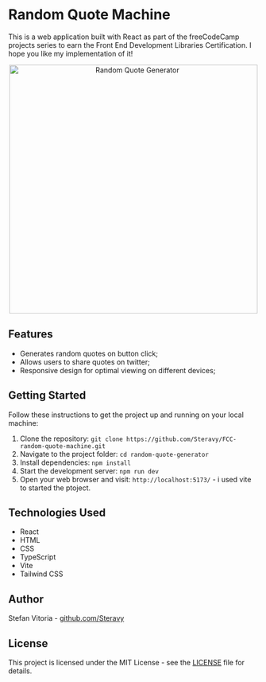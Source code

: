 # Random Quote Machine

This is a web application built with React as part of the freeCodeCamp projects series to earn the Front End Development Libraries Certification.
I hope you like my implementation of it!

<div align="center">
  <img src="screenshot.png" alt="Random Quote Generator" width="500px" height='auto' />
</div>

## Features

- Generates random quotes on button click;
- Allows users to share quotes on twitter;
- Responsive design for optimal viewing on different devices;

## Getting Started

Follow these instructions to get the project up and running on your local machine:

1. Clone the repository: `git clone https://github.com/Steravy/FCC-random-quote-machine.git`
2. Navigate to the project folder: `cd random-quote-generator`
3. Install dependencies: `npm install`
4. Start the development server: `npm run dev`
5. Open your web browser and visit: `http://localhost:5173/` - i used vite to started the ptoject.

## Technologies Used

- React
- HTML
- CSS
- TypeScript
- Vite
- Tailwind CSS

## Author

Stefan Vitoria - [github.com/Steravy](https://github.com/Steravy)

## License

This project is licensed under the MIT License - see the [LICENSE](LICENSE) file for details.

